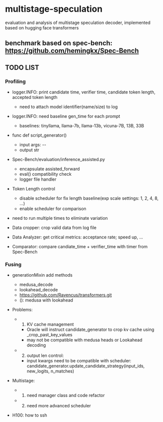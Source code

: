 # multistage-speculation
evaluation and analysis of multistage speculation decoder, implemented based on hugging face transformers
## benchmark based on spec-bench: https://github.com/hemingkx/Spec-Bench


## TODO LIST

### Profiling

- logger.INFO: print candidate time, verifier time, candidate token length, accepted token length
  - need to attach model identifier(name/size) to log
- logger.INFO: need baseline gen_time for each prompt
    - baselines: tinyllama, llama-7b, llama-13b, vicuna-7B, 13B, 33B
- func def script_generator()
  - input args: --
  - output str
- Spec-Bench/evaluation/inference_assisted.py
  - encapsulate assisted_forward
  - eval() compatibility check
  - logger file handler
- Token Length control
  - disable scheduler for fix length baseline(exp scale settings: 1, 2, 4, 8, ...)
  - enable scheduler for comparison
- need to run multiple times to eliminate variation

- Data cropper: crop valid data from log file
- Data Analyzer: get critical metrics: acceptance rate; speed up, ...
- Comparator: compare candiate_time + verifier_time with timer from Spec-Bench

### Fusing

- generationMixin add methods
  - medusa_decode
  - lookahead_decode
  - https://github.com/Ravencus/transformers.git
  - (): medusa with lookahead


- Problems:
  - 1. KV cache management
    - Oracle will instruct candidate_generator to crop kv cache using _crop_past_key_values
    - may not be compatible with medusa heads or Lookahead decoding
  
  - 2. output len control:
    - input kwargs need to be compatible with scheduler: candidate_generator.update_candidate_strategy(input_ids, new_logits, n_matches)

- Multistage:
  - 1. need manager class and code refactor
  - 2. need more advanced scheduler

- H100: how to ssh